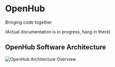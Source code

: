 OpenHub
=======

Bringing code together 

(Actual documentation is in progress, hang in there) 

OpenHub Software Architecture
-------------------------

![OpenHub Architecture Overview](https://raw.github.com/gabrielfarah/OpenHub/master/Documentation/Images/OpenHub_Architecture.png)

